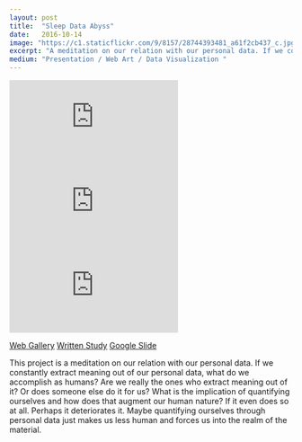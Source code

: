 ```yaml
---
layout: post
title:  "Sleep Data Abyss"
date:   2016-10-14
image: "https://c1.staticflickr.com/9/8157/28744393481_a61f2cb437_c.jpg"
excerpt: "A meditation on our relation with our personal data. If we constantly extract meaning out of our personal data, what do we accomplish as humans?."
medium: "Presentation / Web Art / Data Visualization "
---
```


<iframe src="https://www.youtube.com/embed/3oG59mIRGM8" frameborder="0" allowfullscreen></iframe>

<iframe src="https://www.youtube.com/embed/uIyTG7S3zqE" frameborder="0" allowfullscreen></iframe>

<iframe src="https://www.youtube.com/embed/786-8AATBdQ" frameborder="0" allowfullscreen></iframe>

[Web Gallery](http://www.mbrav.com/Lab-FA16/10/index.html)
[Written Study](http://www.mbrav.com/studies/2016/10/sleep-data-abyss.html)
[Google Slide](https://docs.google.com/presentation/d/11fYZgN1jCmeWrh6HuNKrUFw33DoWND-UYVVfhNRtQVo/edit)

This project is a meditation on our relation with our personal data. If we constantly extract meaning out of our personal data, what do we accomplish as humans? Are we really the ones who extract meaning out of it? Or does someone else do it for us? What is the implication of quantifying ourselves and how does that augment our human nature? If it even does so at all. Perhaps it deteriorates it. Maybe quantifying ourselves through personal data just makes us less human and forces us into the realm of the material.
